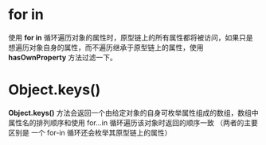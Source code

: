 # for in
使用 **for in** 循环遍历对象的属性时，原型链上的所有属性都将被访问，如果只是
想遍历对象自身的属性，而不遍历继承于原型链上的属性，使用 **hasOwnProperty** 方法过滤一下。 

# Object.keys()
**Object.keys()** 方法会返回一个由给定对象的自身可枚举属性组成的数组，数组中属性名的排列顺序和使用 for...in 循环遍历该对象时返回的顺序一致 （两者的主要区别是 一个 for-in 循环还会枚举其原型链上的属性）
